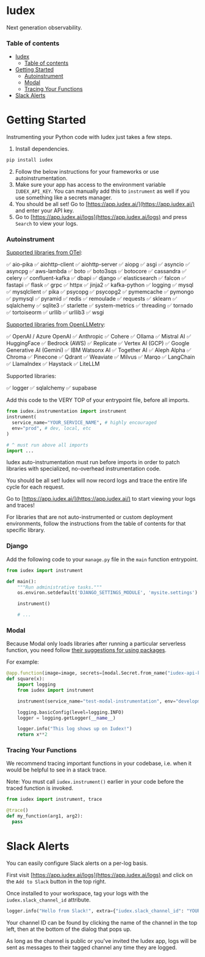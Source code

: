 # Iudex

Next generation observability.

### Table of contents
- [Iudex](#iudex)
    - [Table of contents](#table-of-contents)
- [Getting Started](#getting-started)
    - [Autoinstrument](#autoinstrument)
    - [Modal](#modal)
    - [Tracing Your Functions](#tracing-your-functions)
- [Slack Alerts](#slack-alerts)


# Getting Started
Instrumenting your Python code with Iudex just takes a few steps.

1. Install dependencies.
```bash
pip install iudex
```
2. Follow the below instructions for your frameworks or use autoinstrumentation.
3. Make sure your app has access to the environment variable `IUDEX_API_KEY`. You can manually add this to `instrument` as well if you use something like a secrets manager.
4. You should be all set! Go to [https://app.iudex.ai/](https://app.iudex.ai/) and enter your API key.
5. Go to [https://app.iudex.ai/logs](https://app.iudex.ai/logs) and press `Search` to view your logs.

### Autoinstrument
[Supported libraries from OTel](https://github.com/open-telemetry/opentelemetry-python-contrib/blob/main/instrumentation/README.md):

✅ aio-pika
✅ aiohttp-client
✅ aiohttp-server
✅ aiopg
✅ asgi
✅ asyncio
✅ asyncpg
✅ aws-lambda
✅ boto
✅ boto3sqs
✅ botocore
✅ cassandra
✅ celery
✅ confluent-kafka
✅ dbapi
✅ django
✅ elasticsearch
✅ falcon
✅ fastapi
✅ flask
✅ grpc
✅ httpx
✅ jinja2
✅ kafka-python
✅ logging
✅ mysql
✅ mysqlclient
✅ pika
✅ psycopg
✅ psycopg2
✅ pymemcache
✅ pymongo
✅ pymysql
✅ pyramid
✅ redis
✅ remoulade
✅ requests
✅ sklearn
✅ sqlalchemy
✅ sqlite3
✅ starlette
✅ system-metrics
✅ threading
✅ tornado
✅ tortoiseorm
✅ urllib
✅ urllib3
✅ wsgi

[Supported libraries from OpenLLMetry](https://github.com/traceloop/openllmetry?tab=readme-ov-file#-what-do-we-instrument):

✅ OpenAI / Azure OpenAI
✅ Anthropic
✅ Cohere
✅ Ollama
✅ Mistral AI
✅ HuggingFace
✅ Bedrock (AWS)
✅ Replicate
✅ Vertex AI (GCP)
✅ Google Generative AI (Gemini)
✅ IBM Watsonx AI
✅ Together AI
✅ Aleph Alpha
✅ Chroma
✅ Pinecone
✅ Qdrant
✅ Weaviate
✅ Milvus
✅ Marqo
✅ LangChain
✅ LlamaIndex
✅ Haystack
✅ LiteLLM

Supported libraries:

✅ logger
✅ sqlalchemy
✅ supabase


Add this code to the VERY TOP of your entrypoint file, before all imports.
```python
from iudex.instrumentation import instrument
instrument(
  service_name="YOUR_SERVICE_NAME", # highly encouraged
  env="prod", # dev, local, etc
)

# ^ must run above all imports
import ...
```
Iudex auto-instrumentation must run before imports in order to patch libraries with specialized, no-overhead instrumentation code.

You should be all set! Iudex will now record logs and trace the entire life cycle for each request.

Go to [https://app.iudex.ai/](https://app.iudex.ai/) to start viewing your logs and traces!

For libraries that are not auto-instrumented or custom deployment environments, follow the instructions from the table of contents for that specific library.

### Django

Add the following code to your `manage.py` file in the `main` function entrypoint.

```python
from iudex import instrument

def main():
    """Run administrative tasks."""
    os.environ.setdefault('DJANGO_SETTINGS_MODULE', 'mysite.settings')

    instrument()

    # ...
```

### Modal
Because Modal only loads libraries after running a particular serverless function, you need follow [their suggestions for using packages](https://modal.com/docs/guide/custom-container#add-python-packages-with-pip_install).

For example:
```python
@app.function(image=image, secrets=[modal.Secret.from_name("iudex-api-key")])
def square(x):
    import logging
    from iudex import instrument

    instrument(service_name="test-modal-instrumentation", env="development")

    logging.basicConfig(level=logging.INFO)
    logger = logging.getLogger(__name__)

    logger.info("This log shows up on Iudex!")
    return x**2
```

### Tracing Your Functions
We recommend tracing important functions in your codebase, i.e. when it would be helpful to see in a stack trace.

Note: You must call `iudex.instrument()` earlier in your code before the traced function is invoked.

```python
from iudex import instrument, trace

@trace()
def my_function(arg1, arg2):
  pass
```

# Slack Alerts
You can easily configure Slack alerts on a per-log basis.

First visit [https://app.iudex.ai/logs](https://app.iudex.ai/logs) and click on the `Add to Slack` button in the top right.

Once installed to your workspace, tag your logs with the `iudex.slack_channel_id` attribute.
```python
logger.info("Hello from Slack!", extra={"iudex.slack_channel_id": "YOUR_SLACK_CHANNEL_ID"})
```
Your channel ID can be found by clicking the name of the channel in the top left, then at the bottom of the dialog that pops up.

As long as the channel is public or you've invited the Iudex app, logs will be sent as messages to their tagged channel any time they are logged.
